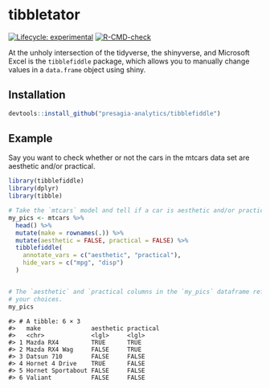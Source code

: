 
<!-- README.md is generated from README.Rmd. Please edit that file -->

# tibbletator

<!-- badges: start -->

[![Lifecycle:
experimental](https://img.shields.io/badge/lifecycle-experimental-orange.svg)](https://lifecycle.r-lib.org/articles/stages.html#experimental)
[![R-CMD-check](https://github.com/kaneplusplus/fiddle/workflows/R-CMD-check/badge.svg)](https://github.com/kaneplusplus/tibblefiddle/actions)
<!-- badges: end -->

At the unholy intersection of the tidyverse, the shinyverse, and
Microsoft Excel is the `tibblefiddle` package, which allows you to
manually change values in a `data.frame` object using shiny.

## Installation

``` r
devtools::install_github("presagia-analytics/tibblefiddle")
```

## Example

Say you want to check whether or not the cars in the mtcars data set are
aesthetic and/or practical.

``` r
library(tibblefiddle)
library(dplyr)
library(tibble)

# Take the `mtcars` model and tell if a car is aesthetic and/or practical.
my_pics <- mtcars %>%
  head() %>%
  mutate(make = rownames(.)) %>%
  mutate(aesthetic = FALSE, practical = FALSE) %>%
  tibblefiddle(
    annotate_vars = c("aesthetic", "practical"),
    hide_vars = c("mpg", "disp")
  )


# The `aesthetic` and `practical columns in the `my_pics` dataframe reflect 
# your choices.
my_pics
```

    #> # A tibble: 6 × 3
    #>   make              aesthetic practical
    #>   <chr>             <lgl>     <lgl>    
    #> 1 Mazda RX4         TRUE      TRUE     
    #> 2 Mazda RX4 Wag     FALSE     TRUE     
    #> 3 Datsun 710        FALSE     FALSE    
    #> 4 Hornet 4 Drive    TRUE      FALSE    
    #> 5 Hornet Sportabout FALSE     FALSE    
    #> 6 Valiant           FALSE     FALSE
